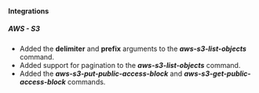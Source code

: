
#### Integrations
##### AWS - S3
- Added the **delimiter** and **prefix** arguments to the ***aws-s3-list-objects*** command.
- Added support for pagination to the ***aws-s3-list-objects*** command.
- Added the ***aws-s3-put-public-access-block*** and ***aws-s3-get-public-access-block*** commands.